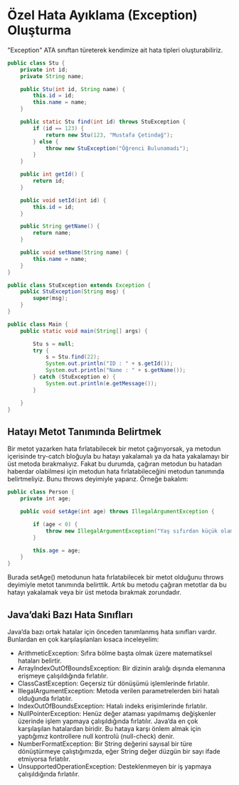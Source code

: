 # Özel Hata Ayıklama (Exception) Oluşturma

"Exception" ATA sınıftan türeterek kendimize ait hata tipleri oluşturabiliriz.

````java
public class Stu {
    private int id;
    private String name;

    public Stu(int id, String name) {
        this.id = id;
        this.name = name;
    }

    public static Stu find(int id) throws StuException {
        if (id == 123) {
            return new Stu(123, "Mustafa Çetindağ");
        } else {
            throw new StuException("Öğrenci Bulunamadı");
        }
    }

    public int getId() {
        return id;
    }

    public void setId(int id) {
        this.id = id;
    }

    public String getName() {
        return name;
    }

    public void setName(String name) {
        this.name = name;
    }
}
````

````java
public class StuException extends Exception {
    public StuException(String msg) {
        super(msg);
    }
}

public class Main {
    public static void main(String[] args) {

        Stu s = null;
        try {
            s = Stu.find(22);
            System.out.println("ID : " + s.getId());
            System.out.println("Name : " + s.getName());
        } catch (StuException e) {
            System.out.println(e.getMessage());
        }

    }
}
````

## Hatayı Metot Tanımında Belirtmek

Bir metot yazarken hata fırlatabilecek bir metot çağırıyorsak, ya
metodun içerisinde try-catch bloğuyla bu hatayı yakalamalı ya da
hata yakalamayı bir üst metoda bırakmalıyız. Fakat bu durumda,
çağıran metodun bu hatadan haberdar olabilmesi için
metodun hata fırlatabileceğini metodun tanımında belirtmeliyiz.
Bunu throws deyimiyle yaparız. Örneğe bakalım:

````java
public class Person {
    private int age;

    public void setAge(int age) throws IllegalArgumentException {

        if (age < 0) {
            throw new IllegalArgumentException("Yaş sıfırdan küçük olamaz!");
        }

        this.age = age;
    }
}
````

Burada setAge() metodunun hata fırlatabilecek bir metot olduğunu throws deyimiyle metot tanımında belirttik.
Artık bu metodu çağıran metotlar da bu hatayı yakalamak veya bir üst metoda bırakmak zorundadır.

## Java’daki Bazı Hata Sınıfları

Java’da bazı ortak hatalar için önceden tanımlanmış hata sınıfları vardır.
Bunlardan en çok karşılaşılanları kısaca inceleyelim:


- ArithmeticException: Sıfıra bölme başta olmak üzere matematiksel hataları belirtir.
- ArrayIndexOutOfBoundsException: Bir dizinin aralığı dışında elemanına erişmeye çalışıldığında fırlatılır.
- ClassCastException: Geçersiz tür dönüşümü işlemlerinde fırlatılır.
- IllegalArgumentException: Metoda verilen parametrelerden biri hatalı olduğunda fırlatılır.
- IndexOutOfBoundsException: Hatalı indeks erişimlerinde fırlatılır.
- NullPointerException: Henüz değer ataması yapılmamış değişkenler üzerinde işlem yapmaya çalışıldığında fırlatılır. Java’da en çok karşılaşılan hatalardan biridir. Bu hataya karşı önlem almak için yaptığımız kontrollere null kontrolü (null-check) denir.
- NumberFormatException: Bir String değerini sayısal bir türe dönüştürmeye çalıştığımızda, eğer String değer düzgün bir sayı ifade etmiyorsa fırlatılır.
- UnsupportedOperationException: Desteklenmeyen bir iş yapmaya çalışıldığında fırlatılır.